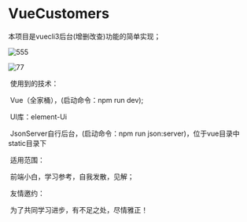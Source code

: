 # VueCustomers
本项目是vuecli3后台(增删改查)功能的简单实现；

 ![555](C:\Users\Administrator.PC-20190326DKEY\Desktop\555.jpg)

![77](C:\Users\Administrator.PC-20190326DKEY\Desktop\77.jpg)

​            使用到的技术：

​                           Vue（全家桶），(启动命令：npm run dev);

​                            UI库：element-Ui

​                           JsonServer自行后台，(启动命令：npm run json:server)，位于vue目录中static目录下

​           适用范围：

​                          前端小白，学习参考，自我发散，见解；    

​           友情邀约：

​                          为了共同学习进步，有不足之处，尽情雅正！     

